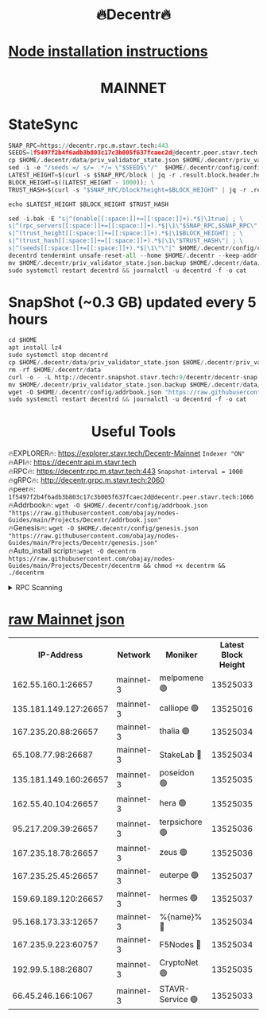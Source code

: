 <h1 align="center"> 🔥Decentr🔥</h1>

[Node installation instructions](https://github.com/obajay/nodes-Guides/tree/main/Projects/Decentr)
=
<h1 align="center"> MAINNET</h1>

# StateSync
```python
SNAP_RPC=https://decentr.rpc.m.stavr.tech:443
SEEDS=1f5497f2b4f6adb3b803c17c3b005f637fcaec2d@decentr.peer.stavr.tech:1066
cp $HOME/.decentr/data/priv_validator_state.json $HOME/.decentr/priv_validator_state.json.backup
sed -i -e "/seeds =/ s/= .*/= \"$SEEDS\"/"  $HOME/.decentr/config/config.toml
LATEST_HEIGHT=$(curl -s $SNAP_RPC/block | jq -r .result.block.header.height); \
BLOCK_HEIGHT=$((LATEST_HEIGHT - 1000)); \
TRUST_HASH=$(curl -s "$SNAP_RPC/block?height=$BLOCK_HEIGHT" | jq -r .result.block_id.hash)

echo $LATEST_HEIGHT $BLOCK_HEIGHT $TRUST_HASH

sed -i.bak -E "s|^(enable[[:space:]]+=[[:space:]]+).*$|\1true| ; \
s|^(rpc_servers[[:space:]]+=[[:space:]]+).*$|\1\"$SNAP_RPC,$SNAP_RPC\"| ; \
s|^(trust_height[[:space:]]+=[[:space:]]+).*$|\1$BLOCK_HEIGHT| ; \
s|^(trust_hash[[:space:]]+=[[:space:]]+).*$|\1\"$TRUST_HASH\"| ; \
s|^(seeds[[:space:]]+=[[:space:]]+).*$|\1\"\"|" $HOME/.decentr/config/config.toml
decentrd tendermint unsafe-reset-all --home $HOME/.decentr --keep-addr-book
mv $HOME/.decentr/priv_validator_state.json.backup $HOME/.decentr/data/priv_validator_state.json
sudo systemctl restart decentrd && journalctl -u decentrd -f -o cat
```
# SnapShot (~0.3 GB) updated every 5 hours
```python
cd $HOME
apt install lz4
sudo systemctl stop decentrd
cp $HOME/.decentr/data/priv_validator_state.json $HOME/.decentr/priv_validator_state.json.backup
rm -rf $HOME/.decentr/data
curl -o - -L http://decentr.snapshot.stavr.tech:9/decentr/decentr-snap.tar.lz4 | lz4 -c -d - | tar -x -C $HOME/.decentr --strip-components 2
mv $HOME/.decentr/priv_validator_state.json.backup $HOME/.decentr/data/priv_validator_state.json
wget -O $HOME/.decentr/config/addrbook.json "https://raw.githubusercontent.com/obajay/nodes-Guides/main/Projects/Decentr/addrbook.json"
sudo systemctl restart decentrd && journalctl -u decentrd -f -o cat
```

 <h1 align="center"> Useful Tools</h1>

🔥EXPLORER🔥:     https://explorer.stavr.tech/Decentr-Mainnet        `Indexer "ON"` \
🔥API🔥:          https://decentr.api.m.stavr.tech \
🔥RPC🔥:          https://decentr.rpc.m.stavr.tech:443              `Snapshot-interval = 1000` \
🔥gRPC🔥:         http://decentr.grpc.m.stavr.tech:2060 \
🔥peer🔥:         `1f5497f2b4f6adb3b803c17c3b005f637fcaec2d@decentr.peer.stavr.tech:1066` \
🔥Addrbook🔥:  `wget -O $HOME/.decentr/config/addrbook.json "https://raw.githubusercontent.com/obajay/nodes-Guides/main/Projects/Decentr/addrbook.json"` \
🔥Genesis🔥:  `wget -O $HOME/.decentr/config/genesis.json "https://raw.githubusercontent.com/obajay/nodes-Guides/main/Projects/Decentr/genesis.json"` \
🔥Auto_install script🔥:`wget -O decentrm https://raw.githubusercontent.com/obajay/nodes-Guides/main/Projects/Decentr/decentrm && chmod +x decentrm && ./decentrm`

<details>
<summary>RPC Scanning</summary>

<h2 align="center"> We scan nodes in real time every 4 hours. And we provide the final result of RPC endpoints.
We cannot influence the operation of these nodes in any way. </h2>


```python
If Voting Power is higher than 0 --> then the Node is a validator of the network and may be subject to attack and be a potential threat to the chain.
```
```python
We marked such validators with a red symbol
```

</details>

[raw Mainnet json](https://rpc-check.decentrm.stavr.tech/decentrm/rpc-decentrm-result.json)
=



<table><tr><th>IP-Address</th><th>Network</th><th>Moniker</th><th>Latest Block Height</th><th>Earliest Block Height</th><th>Catching Up</th><th>Tx Index</th><th>Voting Power</th><th>Scan Time</th></tr><tr><td>162.55.160.1:26657</td><td>mainnet-3</td><td>melpomene 🟢</td><td>13525033</td><td>1688950</td><td>False</td><td>on</td><td>0</td><td>2024-03-28T08:32:34.998817411UTC</td></tr><tr><td>135.181.149.127:26657</td><td>mainnet-3</td><td>calliope 🟢</td><td>13525016</td><td>1688950</td><td>False</td><td>on</td><td>0</td><td>2024-03-28T08:32:39.359956972UTC</td></tr><tr><td>167.235.20.88:26657</td><td>mainnet-3</td><td>thalia 🟢</td><td>13525034</td><td>1688950</td><td>False</td><td>on</td><td>0</td><td>2024-03-28T08:32:42.586509367UTC</td></tr><tr><td>65.108.77.98:26687</td><td>mainnet-3</td><td>StakeLab 🔴</td><td>13525034</td><td>1688950</td><td>False</td><td>on</td><td>5454058</td><td>2024-03-28T08:32:42.875885819UTC</td></tr><tr><td>135.181.149.160:26657</td><td>mainnet-3</td><td>poseidon 🟢</td><td>13525035</td><td>1688950</td><td>False</td><td>on</td><td>0</td><td>2024-03-28T08:32:45.851723393UTC</td></tr><tr><td>162.55.40.104:26657</td><td>mainnet-3</td><td>hera 🟢</td><td>13525035</td><td>1688950</td><td>False</td><td>on</td><td>0</td><td>2024-03-28T08:32:46.064422387UTC</td></tr><tr><td>95.217.209.39:26657</td><td>mainnet-3</td><td>terpsichore 🟢</td><td>13525036</td><td>1688950</td><td>False</td><td>on</td><td>0</td><td>2024-03-28T08:32:50.446811283UTC</td></tr><tr><td>167.235.18.78:26657</td><td>mainnet-3</td><td>zeus 🟢</td><td>13525036</td><td>1688950</td><td>False</td><td>on</td><td>0</td><td>2024-03-28T08:32:54.721682674UTC</td></tr><tr><td>167.235.25.45:26657</td><td>mainnet-3</td><td>euterpe 🟢</td><td>13525037</td><td>1688950</td><td>False</td><td>on</td><td>0</td><td>2024-03-28T08:32:56.969736382UTC</td></tr><tr><td>159.69.189.120:26657</td><td>mainnet-3</td><td>hermes 🟢</td><td>13525037</td><td>1688950</td><td>False</td><td>on</td><td>0</td><td>2024-03-28T08:32:59.249519280UTC</td></tr><tr><td>95.168.173.33:12657</td><td>mainnet-3</td><td>%{name}% 🔴</td><td>13525034</td><td>8964001</td><td>False</td><td>on</td><td>4281122</td><td>2024-03-28T08:32:40.137491648UTC</td></tr><tr><td>167.235.9.223:60757</td><td>mainnet-3</td><td>F5Nodes 🔴</td><td>13525034</td><td>12380001</td><td>False</td><td>off</td><td>562</td><td>2024-03-28T08:32:40.336527673UTC</td></tr><tr><td>192.99.5.188:26807</td><td>mainnet-3</td><td>CryptoNet 🟢</td><td>13525035</td><td>13242001</td><td>False</td><td>on</td><td>0</td><td>2024-03-28T08:32:45.503937355UTC</td></tr><tr><td>66.45.246.166:1067</td><td>mainnet-3</td><td>STAVR-Service 🟢</td><td>13525033</td><td>13522001</td><td>False</td><td>on</td><td>0</td><td>2024-03-28T08:32:39.909523240UTC</td></tr></table>
